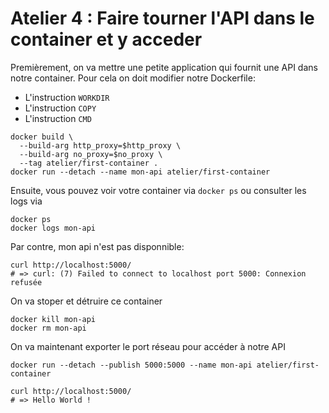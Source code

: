 # Atelier 4 : Faire tourner l'API dans le container et y acceder

Premièrement, on va mettre une petite application qui fournit une API dans notre container.
Pour cela on doit modifier notre Dockerfile:

* L'instruction `WORKDIR`
* L'instruction `COPY`
* L'instruction `CMD`

```
docker build \
  --build-arg http_proxy=$http_proxy \
  --build-arg no_proxy=$no_proxy \
  --tag atelier/first-container .
docker run --detach --name mon-api atelier/first-container
```

Ensuite, vous pouvez voir votre container via `docker ps` ou consulter les logs via

```
docker ps
docker logs mon-api
```

Par contre, mon api n'est pas disponnible:
```
curl http://localhost:5000/
# => curl: (7) Failed to connect to localhost port 5000: Connexion refusée
```

On va stoper et détruire ce container
```
docker kill mon-api
docker rm mon-api
```

On va maintenant exporter le port réseau pour accéder à notre API

```
docker run --detach --publish 5000:5000 --name mon-api atelier/first-container
```

```
curl http://localhost:5000/
# => Hello World !
```

